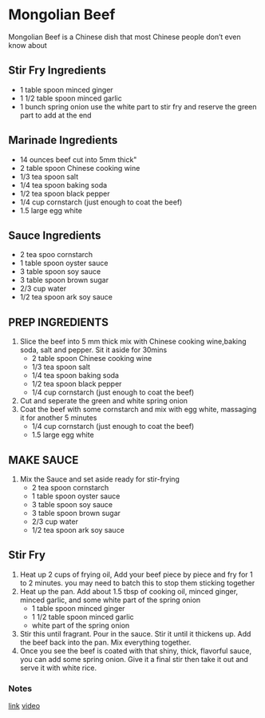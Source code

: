 # Mongolian Beef

Mongolian Beef is a Chinese dish that most Chinese people don’t even know about

## Stir Fry Ingredients
* 1 table spoon minced ginger
* 1 1/2 table spoon minced garlic
* 1 bunch spring onion use the white part to stir fry and reserve the green part to add at the end

## Marinade Ingredients
* 14 ounces beef cut into 5mm thick"
* 2 table spoon Chinese cooking wine
* 1/3 tea spoon salt
* 1/4 tea spoon baking soda
* 1/2 tea spoon black pepper
* 1/4 cup cornstarch (just enough to coat the beef)
* 1.5 large egg white

## Sauce Ingredients
* 2 tea spoo cornstarch
* 1 table spoon oyster sauce
* 3 table spoon soy sauce
* 3 table spoon brown sugar
* 2/3 cup water
* 1/2 tea spoon ark soy sauce

## PREP INGREDIENTS
1. Slice the beef into 5 mm thick mix with Chinese cooking wine,baking soda, salt and pepper. Sit it aside for 30mins
    * 2 table spoon Chinese cooking wine
    * 1/3 tea spoon salt
    * 1/4 tea spoon baking soda
    * 1/2 tea spoon black pepper
    * 1/4 cup cornstarch (just enough to coat the beef)
2. Cut and seperate the green and white spring onion
3. Coat the beef with some cornstarch and mix with egg white, massaging it for another 5 minutes
    * 1/4 cup cornstarch (just enough to coat the beef)
    * 1.5 large egg white

## MAKE SAUCE
1. Mix the Sauce and set aside ready for stir-frying
    * 2 tea spoon cornstarch
    * 1 table spoon oyster sauce
    * 3 table spoon soy sauce
    * 3 table spoon brown sugar
    * 2/3 cup water
    * 1/2 tea spoon ark soy sauce

## Stir Fry 
1. Heat up 2 cups of frying oil, Add your beef piece by piece and fry for 1 to 2 minutes. you may need to batch this to stop them sticking together
2. Heat up the pan. Add about 1.5 tbsp of cooking oil, minced ginger, minced garlic, and some white part of the spring onion
    * 1 table spoon minced ginger
    * 1 1/2 table spoon minced garlic
    * white part of the spring onion
3. Stir this until fragrant. Pour in the sauce. Stir it until it thickens up. Add the beef back into the pan. Mix everything together.
4. Once you see the beef is coated with that shiny, thick, flavorful sauce, you can add some spring onion. Give it a final stir then take it out and serve it with white rice.

### Notes
[link](https://soupeduprecipes.com/mongolian-beef/)
[video](https://youtu.be/noHyHzFUC0A)